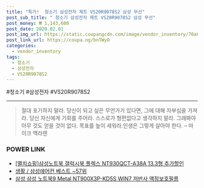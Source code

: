 ```yaml
--- 
title: "특가!  청소기 삼성전자 제트 VS20R9078S2 삼성 무선" 
post_sub_title: " 청소기 삼성전자 제트 VS20R9078S2 삼성 무선" 
post_money: ₩ 1,143,600 
post_date: 2020.02.01 
post_img_url: https://static.coupangcdn.com/image/vendor_inventory/70a6/8b74369037104d9accdf6ce0f04fa4cd885579a28a4ee65c8d89170c4f59.jpg 
post_link_url: https://coupa.ng/bnTWyO 
categories: 
  - vendor_inventory 
tags: 
  - 청소기 
  - 삼성전자 
  - VS20R9078S2 
--- 
```

  #청소기 #삼성전자 #VS20R9078S2 
<hr> 

> 절대 포기하지 말라. 당신이 되고 싶은 무언가가 있다면, 그에 대해 자부심을 가져라. 당신 자신에게 기회를 주어라. 스스로가 형편없다고 생각하지 말라. 그래봐야 아무 것도 얻을 것이 없다. 목표를 높이 세워라.인생은 그렇게 살아야 한다.  – 마이크 맥라렌 


### POWER LINK

* <a href="https://blog.naver.com/an0733/221784934084" target="_blank">[멸치쇼핑]삼성노트북 갤럭시북 플렉스 NT930QCT-A38A 13.3형 추가할인</a>
* <a href="https://blog.naver.com/santokki14/221779829629" target="_blank">생활 / 삼성에어컨 베스트 ~57위</a>
* <a href="https://blog.naver.com/fasyy4321/221785939425" target="_blank">삼성 삼성 노트북9 Metal NT900X3P-KD5S WIN7 저반사 액정보호필름</a>

